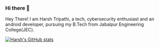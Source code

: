 ### Hi there 👋


Hey There! I am Harsh Tripathi, a tech, cybersecurity enthusiast and an android developer, pursuing my B.Tech from Jabalpur Engineering College(JEC). 


[![Harsh's GitHub stats](https://github-readme-stats.vercel.app/api?username=happy-t&show_icons=true&theme=radical)](https://github.com/anuraghazra/github-readme-stats)
